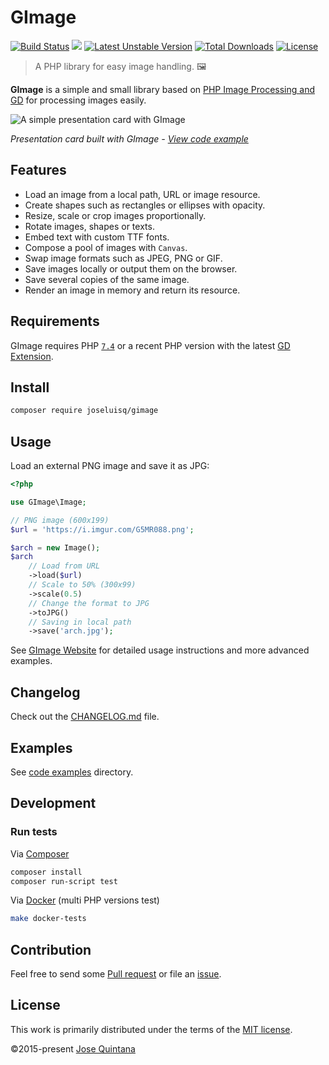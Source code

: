 # GImage

[![Build Status](https://github.com/joseluisq/gimage/actions/workflows/devel.yml/badge.svg?branch=master)](https://github.com/joseluisq/gimage/actions/workflows/devel.yml) [![](https://poser.pugx.org/joseluisq/gimage/version)](https://packagist.org/packages/joseluisq/gimage) [![Latest Unstable Version](https://poser.pugx.org/joseluisq/gimage/v/unstable)](//packagist.org/packages/joseluisq/gimage) [![Total Downloads](https://poser.pugx.org/joseluisq/gimage/downloads)](https://packagist.org/packages/joseluisq/gimage) [![License](https://poser.pugx.org/joseluisq/gimage/license)](https://packagist.org/packages/joseluisq/gimage)

> A PHP library for easy image handling. 🖼

__GImage__ is a simple and small library based on [PHP Image Processing and GD](http://php.net/manual/en/book.image.php) for processing images easily.

![A simple presentation card with GImage](https://cloud.githubusercontent.com/assets/1700322/18941713/eed7fa34-85d8-11e6-8033-bf787e4aa236.png)

_Presentation card built with GImage - [View code example](https://joseluisq.github.io/gimage/examples/creating-a-presentation-card/)_

## Features

- Load an image from a local path, URL or image resource.
- Create shapes such as rectangles or ellipses with opacity.
- Resize, scale or crop images proportionally.
- Rotate images, shapes or texts.
- Embed text with custom TTF fonts.
- Compose a pool of images with `Canvas`.
- Swap image formats such as JPEG, PNG or GIF.
- Save images locally or output them on the browser.
- Save several copies of the same image.
- Render an image in memory and return its resource.

## Requirements

GImage requires PHP [`7.4`](https://www.php.net/releases/7_4_0.php) or a recent PHP version with the latest [GD Extension](http://php.net/manual/en/book.image.php).

## Install

```sh
composer require joseluisq/gimage
```

## Usage

Load an external PNG image and save it as JPG:

```php
<?php

use GImage\Image;

// PNG image (600x199)
$url = 'https://i.imgur.com/G5MR088.png';

$arch = new Image();
$arch
    // Load from URL
    ->load($url)
    // Scale to 50% (300x99)
    ->scale(0.5)
    // Change the format to JPG
    ->toJPG()
    // Saving in local path
    ->save('arch.jpg');
```

See [GImage Website](https://bit.ly/gimage-php) for detailed usage instructions and more advanced examples.

## Changelog

Check out the [CHANGELOG.md](./CHANGELOG.md) file.

## Examples

See [code examples](./examples) directory.

## Development

### Run tests

Via [Composer](https://getcomposer.org/)

```sh
composer install
composer run-script test
```

Via [Docker](https://www.docker.com/) (multi PHP versions test)

```sh
make docker-tests
```

## Contribution

Feel free to send some [Pull request](https://github.com/joseluisq/gimage/pulls) or file an [issue](https://github.com/joseluisq/gimage/issues).

## License

This work is primarily distributed under the terms of the [MIT license](LICENSE-MIT).

©2015-present [Jose Quintana](https://joseluisq.net)
